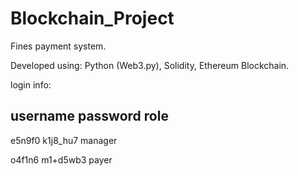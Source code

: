 # Blockchain_Project
Fines payment system.

Developed using: Python (Web3.py), Solidity, Ethereum Blockchain.

login info:

username	password	role
-------------------------

e5n9f0 		k1j8_hu7	manager

o4f1n6 		m1+d5wb3	payer
